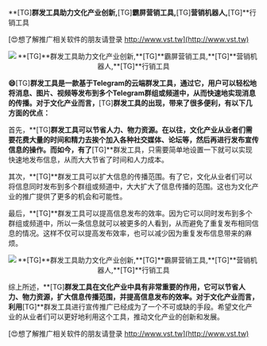 **[TG]**群发工具助力文化产业创新,**[TG]**霸屏营销工具,**[TG]**营销机器人,**[TG]**行销工具

[😍想了解推广相关软件的朋友请登录 http://www.vst.tw](http://www.vst.tw)

 <center><img src="https://vst.tw/MP4/tuiguang/png/0.png" alt="**[TG]**群发工具助力文化产业创新,**[TG]**霸屏营销工具,**[TG]**营销机器人,**[TG]**行销工具"></center>

**😄**[TG]**群发工具是一款基于Telegram的云端群发工具，通过它，用户可以轻松地将消息、图片、视频等发布到多个Telegram群组或频道中，从而快速地实现消息的传播。对于文化产业而言，**[TG]**群发工具的出现，带来了很多便利，有以下几方面的优点：**

首先，**[TG]**群发工具可以节省人力、物力资源。在以往，文化产业从业者们需要花费大量的时间和精力去挨个加入各种社交媒体、论坛等，然后再进行发布宣传信息的操作。而如今，有了**[TG]**群发工具，只需要简单地设置一下就可以实现快速地发布信息，从而大大节省了时间和人力成本。

其次，**[TG]**群发工具可以扩大信息的传播范围。有了它，文化从业者们可以将信息同时发布到多个群组或频道中，大大扩大了信息传播的范围。这也为文化产业的推广提供了更多的机会和可能性。

最后，**[TG]**群发工具可以提高信息发布的效率。因为它可以同时发布到多个群组或频道中，所以一条信息就可以被更多的人看到，从而避免了重复发布相同信息的情况。这样不仅可以提高发布效率，也可以减少因为重复发布信息带来的麻烦。

 <center><img src="https://vst.tw/MP4/tuiguang/png/4.png" alt="**[TG]**群发工具助力文化产业创新,**[TG]**霸屏营销工具,**[TG]**营销机器人,**[TG]**行销工具"></center>

综上所述，**[TG]**群发工具在文化产业中具有非常重要的作用，它可以节省人力、物力资源，扩大信息传播范围，并提高信息发布的效率。对于文化产业而言，利用**[TG]**群发工具进行宣传推广已经成为了一个不可或缺的手段。希望文化产业的从业者们可以更好地利用这个工具，推动文化产业的创新和发展。

[😍想了解推广相关软件的朋友请登录 http://www.vst.tw](http://www.vst.tw)



